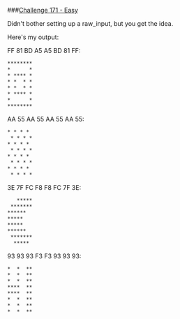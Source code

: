 ###[Challenge 171 - Easy](http://www.reddit.com/r/dailyprogrammer/comments/2ao99p/7142014_challenge_171_easy_hex_to_8x8_bitmap/)

Didn't bother setting up a raw_input, but you get the idea.


Here's my output:

FF 81 BD A5 A5 BD 81 FF:

    ********
    *      *
    * **** *
    * *  * *
    * *  * *
    * **** *
    *      *
    ********

AA 55 AA 55 AA 55 AA 55: 

    * * * * 
     * * * *
    * * * * 
     * * * *
    * * * * 
     * * * *
    * * * * 
     * * * *

3E 7F FC F8 F8 FC 7F 3E: 

       ***** 
     *******
    ******  
    *****   
    *****   
    ******  
     *******
      ***** 

93 93 93 F3 F3 93 93 93:

    *  *  **
    *  *  **
    *  *  **
    ****  **
    ****  **
    *  *  **
    *  *  **
    *  *  **
